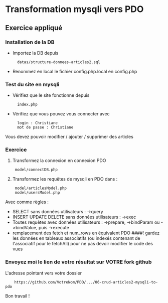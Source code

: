 # Transformation mysqli vers PDO

## Exercice appliqué

### Installation de la DB
- Importez la DB depuis
    
        datas/structure-donnees-articles2.sql

- Renommez en local le fichier config.php.local en config.php

### Test du site en mysqli

- Vérifiez que le site fonctionne depuis

        index.php
        
- Vérifiez que vous pouvez vous connecter avec

        login : Christiane    
        mot de passe : Christiane    

Vous devez pouvoir modifier / ajouter / supprimer des articles
### Exercice

1. Transformez la connexion en connexion PDO

        model/connectDB.php
        
2. Transformez les requêtes de mysqli en PDO
dans :

        model/articlesModel.php
        model/usersModel.php
        
Avec comme règles :
- SELECT sans données utilisateurs : ->query
- INSERT UPDATE DELETE sans données utilisateurs : ->exec
- Toutes requêtes avec données utilisateurs : ->prepare, ->bindParam ou ->bindValue, puis ->execute
- remplacement des fetch et num_rows en équivalent PDO
####! gardez les données en tableaux associatifs (ou indexés contenant de l'associatif pour le fetchAll) pour ne pas devoir modifier le code des vues

### Envoyez moi le lien de votre résultat sur VOTRE fork github

L'adresse pointant vers votre dossier 

        https://github.com/VotreNom/PDO/.../06-crud-articles2-mysqli-to-pdo
        
Bon travail !        